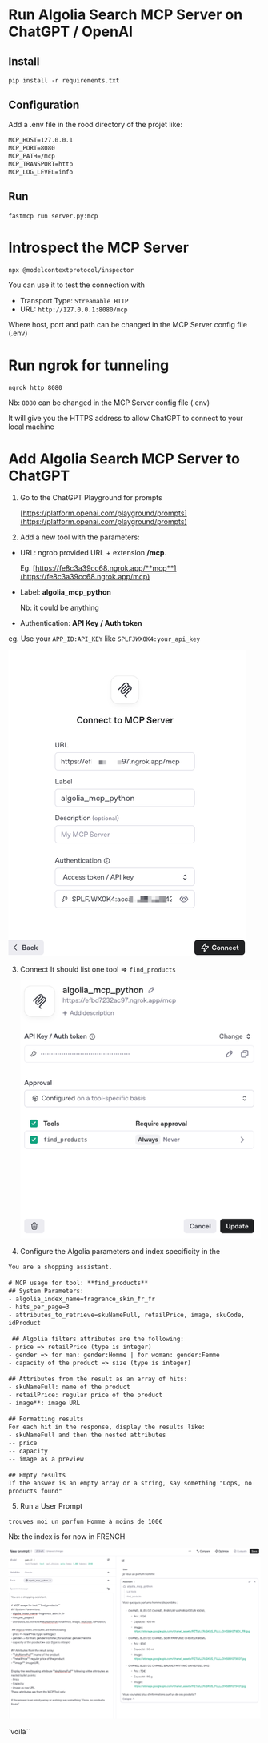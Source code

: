# Run Algolia Search MCP Server on ChatGPT / OpenAI

## Install

```shell
pip install -r requirements.txt
```

## Configuration

Add a .env file in the rood directory of the projet like:

```
MCP_HOST=127.0.0.1
MCP_PORT=8080
MCP_PATH=/mcp
MCP_TRANSPORT=http
MCP_LOG_LEVEL=info
```

## Run

```shell
fastmcp run server.py:mcp
```

# Introspect the MCP Server

```
npx @modelcontextprotocol/inspector
```

You can use it to test the connection with

- Transport Type: `Streamable HTTP`
- URL: `http://127.0.0.1:8080/mcp`

Where host, port and path can be changed in the MCP Server config file (.env)

# Run ngrok for tunneling

```
ngrok http 8080
```

Nb: `8080` can be changed in the MCP Server config file (.env)

It will give you the HTTPS address to allow ChatGPT to connect to your local machine

# Add Algolia Search MCP Server to ChatGPT

1. Go to the ChatGPT Playground for prompts

   [https://platform.openai.com/playground/prompts](https://platform.openai.com/playground/prompts)

2. Add a new tool with the parameters:

- URL: ngrob provided URL + extension **/mcp**.

  Eg. [https://fe8c3a39cc68.ngrok.app/**mcp**](https://fe8c3a39cc68.ngrok.app/mcp)

- Label: **algolia_mcp_python**

  Nb: it could be anything

- Authentication: **API Key / Auth token**

eg. Use your `APP_ID:API_KEY` like `SPLFJWX0K4:your_api_key`

![Config](images/connect.png)

3. Connect
   It should list one tool => `find_products`

   ![Tools](images/tools.png)

4. Configure the Algolia parameters and index specificity in the

```
You are a shopping assistant.

# MCP usage for tool: **find_products**
## System Parameters:
- algolia_index_name=fragrance_skin_fr_fr
- hits_per_page=3
- attributes_to_retrieve=skuNameFull, retailPrice, image, skuCode, idProduct

 ## Algolia filters attributes are the following:
- price => retailPrice (type is integer)
- gender => for man: gender:Homme | for woman: gender:Femme
- capacity of the product => size (type is integer)

## Attributes from the result as an array of hits:
- skuNameFull: name of the product
- retailPrice: regular price of the product
- image**: image URL

## Formatting results
For each hit in the response, display the results like:
- skuNameFull and then the nested attributes
-- price
-- capacity
-- image as a preview

## Empty results
If the answer is an empty array or a string, say something "Oops, no products found"
```

5. Run a User Prompt

```
trouves moi un parfum Homme à moins de 100€

```

Nb: the index is for now in FRENCH

![Run](images/run.png)

`voilà``
